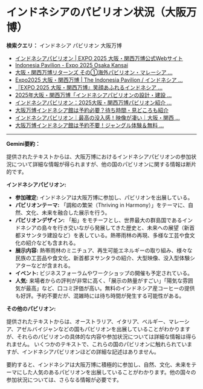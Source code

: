 # インドネシアのパビリオン状況（大阪万博）

**検索クエリ：** インドネシア パビリオン 大阪万博

- [インドネシアパビリオン | EXPO 2025 大阪・関西万博公式Webサイト](https://www.expo2025.or.jp/official-participant/indonesia/)
- [Indonesia Pavilion - Expo 2025 Osaka Kansai](https://expo2025indonesia.id/)
- [大阪・関西万博リターンズ その①海外パビリオン・マレーシア ...](https://ameblo.jp/mamehana0705/entry-12897501153.html)
- [Expo2025 大阪・関西万博 | The Indonesia Pavilion / インドネシア ...](https://www.instagram.com/p/C6s6GRiu_ZW/)
- [『EXPO 2025 大阪・関西万博』笑顔あふれるインドネシア ...](https://note.com/yamada_tourist/n/n27bea8822b97)
- [2025年大阪・関西万博「インドネシアパビリオンの設計・建設 ...](https://www.fujiya-net.co.jp/news/20240501)
- [インドネシアパビリオン：2025大阪・関西万博パビリオン紹介 ...](https://www.nippon.com/ja/guide-to-japan/expo2025021/)
- [大阪万博インドネシア館は予約必要？待ち時間・見どころも紹介](https://kobe-yurikago.com/expo2025-indonesia/)
- [インドネシアパビリオン｜最高の没入感！映像が凄い｜大阪・関西 ...](https://note.com/nobuo_itsuki/n/nc10e4284d765)
- [大阪万博インドネシア館は予約不要！ジャングル体験＆無料 ...](https://tanacafe.jp/1058/)


---

**Gemini要約：**

提供されたテキストからは、大阪万博におけるインドネシアパビリオンの参加状況について詳細な情報が得られますが、他の国のパビリオンに関する情報は断片的です。

**インドネシアパビリオン:**

* **参加確定:** インドネシアは大阪万博に参加し、パビリオンを出展している。
* **パビリオンテーマ:** 「調和の繁栄（Thriving in Harmony）」をテーマに、自然、文化、未来を融合した展示を行う。
* **パビリオンデザイン:**  「船」をモチーフとし、世界最大の群島国であるインドネシアの島々を行き交いながら発展してきた歴史と、未来への展望（新首都ヌサンタラ建設など）を表している。熱帯雨林の再現、多様な工芸や食文化の紹介なども含まれる。
* **展示内容:**  熱帯雨林のミニチュア、再生可能エネルギーの取り組み、様々な民族の工芸品や食文化、新首都ヌサンタラの紹介、大型映像、没入型体験シアターなどが含まれる。
* **イベント:** ビジネスフォーラムやワークショップの開催も予定されている。
* **人気:**  来場者からの評判が非常に高く、「展示の熱量がすごい」「陽気な雰囲気が最高」など、口コミ評価が高い。無料のインドネシア産コーヒーの提供も好評。予約不要だが、混雑時には待ち時間が発生する可能性がある。


**その他のパビリオン:**

提供されたテキストからは、オーストラリア、イタリア、ベルギー、マレーシア、アゼルバイジャンなどの国もパビリオンを出展していることがわかりますが、それらのパビリオンの具体的な内容や参加状況については詳細な情報は得られません。  いくつかのテキストで、これらの国のパビリオンに触れられていますが、インドネシアパビリオンほどの詳細な記述はありません。


要約すると、インドネシアは大阪万博に積極的に参加し、自然、文化、未来をテーマにした人気のあるパビリオンを出展していることがわかります。他の国々の参加状況については、さらなる情報が必要です。

